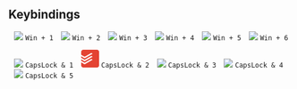 ## Keybindings

<img src="icons\xyplorer.ico" style="width: 32px; margin-left:10px">						`Win + 1`
<img src="icons\firefox.ico" style="width: 32px; margin-left:10px">						`Win + 2`
<img src="icons\onenote.ico" style="width: 32px; margin-left:10px">						`Win + 3`
<img src="icons\gitkraken.ico" style="width: 32px; margin-left:10px">						`Win + 4`
<img src="icons\sublime.ico" style="width: 32px; margin-left:10px">						`Win + 5`
<img src="icons\keepass.ico" style="width: 32px; margin-left:10px">						`Win + 6`

<img src="icons\visualstudio.ico" style="width: 32px; margin-left:10px">						`CapsLock & 1`
<img src="icons\todoist.png" style="width: 32px; margin-left:10px">						`CapsLock & 2`
<img src="icons\cmder.ico" style="width: 32px; margin-left:10px">						`CapsLock & 3`
<img src="icons\vscode.ico" style="width: 32px; margin-left:10px">						`CapsLock & 4`
<img src="icons\notepad.ico" style="width: 32px; margin-left:10px">						`CapsLock & 5`